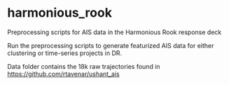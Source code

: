 # harmonious_rook
Preprocessing scripts for AIS data in the Harmonious Rook response deck

Run the preprocessing scripts to generate featurized AIS data for either clustering or time-series projects in DR.

Data folder contains the 18k raw trajectories found in https://github.com/rtavenar/ushant_ais
